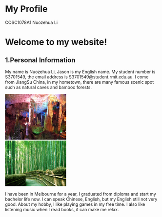 <h1>My Profile</h1>
COSC1078A1
Nuozehua Li
<h1>Welcome to my website!</h1>

<html>
  <head>
  <title> My assignment 1</title>
  </head>
<body>
  <h2>1.Personal Information</h2>
  <p>My name is Nuozehua Li, Jason is my English name. 
    My student number is S3701549, the email address is S3701549@student.rmit.edu.au.
    I come from JiangSu China, in my hometown, there are many famous scenic spot such as natural caves and bamboo forests.</p>
    <img src="cave.jpg" alt="cave" width="200" height="150"><br>
    <img src="bamboo forest.jpg" alt="forest" width="200" height="150">
    <p>I have been in Melbourne for a year, I graduated from diploma and start my bachelor life now. I can speak Chinese, English, but my English still not very good.
    About my hobby, l like playing games in my free time. I also like listening music when I read books, it can make me relax.</p>










</body>
